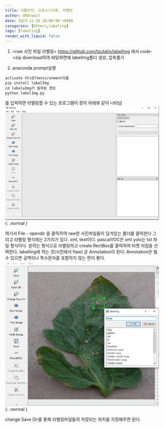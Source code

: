 ```yaml
---
title: 사물인지, 오픈소스이용, 라벨링
author: dh0rwwit
date: 2023-11-30 10:00:00 +0900
categories: [Others,labeling]
tags: [labeling]
render_with_liquid: false
---
```


1. <raw 사진 파일 라벨링>
https://github.com/tzutalin/labelImg
에서 
code->zip download하여 바탕화면에 labelImg폴더 생성, 압축풀기

2. anaconda prompt실행
```
activate 아나콘다environment이름
pip install labelImg
cd labelaImg가 설치된 경로
python labelImg.py
```
를 입력하면 라벨링할 수 있는 프로그램이 창이 아래와 같이 나타남
![Desktop View](/assets/img/favicons/LabelImg.png){: .normal }

여기서 File - opendir
을 클릭하여 raw한 사진파일들이 담겨있는 폴더를 클릭한다
그리고 라벨링 형식에는 2가지가 있다.
xml, text이다.
pascalVOC은 xml
yolo는 txt 
파일 형식이다.
원하는 형식으로 라벨링하고 create RectBox를 클릭하여 타켓 지점을 선택한다.
labelling에 적는 것(사진에서 flaw) 곧 Annotation이 된다.
Annotation은 될 수 있으면 공백이나 특수문자를 포함하지 않는 편이 좋다.
![Desktop View](/assets/img/favicons/flaw.png){: .normal }

change Save Dir를 통해 라벨링파일들의 저장되는 위치를 지정해주면 된다.